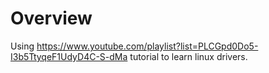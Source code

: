 # Overview
Using https://www.youtube.com/playlist?list=PLCGpd0Do5-I3b5TtyqeF1UdyD4C-S-dMa tutorial to learn linux drivers.
